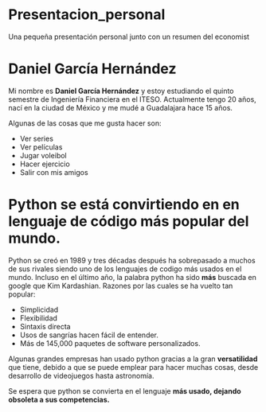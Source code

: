 # Presentacion_personal
Una pequeña presentación personal junto con un resumen del economist

# Daniel García Hernández
Mi nombre es **Daniel García Hernández** y estoy estudiando el quinto semestre de Ingeniería Financiera en el ITESO. Actualmente tengo 20 años, nací en la ciudad de México y me mudé a Guadalajara hace 15 años.

Algunas de las cosas que me gusta hacer son:
* Ver series
* Ver películas
* Jugar voleibol
* Hacer ejercicio
* Salir con mis amigos

# Python se está convirtiendo en en lenguaje de código más popular del mundo.

Python se creó en 1989 y tres décadas después ha sobrepasado a muchos de sus rivales siendo uno de los lenguajes de codigo más usados en el mundo. Incluso en el último año, la palabra python ha sido **más** buscada en google que Kim Kardashian.
Razones por las cuales se ha vuelto tan popular:
* Simplicidad
* Flexibilidad
* Sintaxis directa
* Usos de sangrías hacen fácil de entender.
* Más de 145,000 paquetes de software personalizados.

Algunas grandes empresas han usado python gracias a la gran **versatilidad** que tiene, debido a que se puede emplear para hacer muchas cosas, desde desarrollo de videojuegos hasta astronomía.

Se espera que python se convierta en el lenguaje **más usado, dejando obsoleta a sus competencias.**
